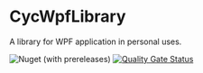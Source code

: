 # CycWpfLibrary

A library for WPF application in personal uses.


![Nuget (with prereleases)](https://img.shields.io/nuget/vpre/CycWpfLibrary.svg)
[![Quality Gate Status](https://sonarcloud.io/api/project_badges/measure?project=alex1392_CycWpfLibrary&metric=alert_status)](https://sonarcloud.io/dashboard?id=alex1392_CycWpfLibrary)
